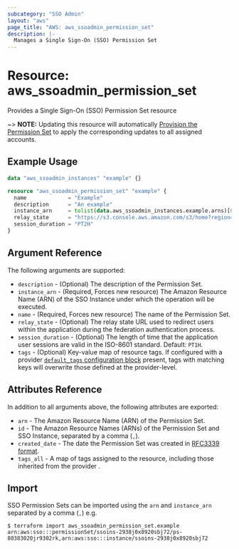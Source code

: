 ```yaml
---
subcategory: "SSO Admin"
layout: "aws"
page_title: "AWS: aws_ssoadmin_permission_set"
description: |-
  Manages a Single Sign-On (SSO) Permission Set
---
```


# Resource: aws_ssoadmin_permission_set

Provides a Single Sign-On (SSO) Permission Set resource

~> **NOTE:** Updating this resource will automatically [Provision the Permission Set](https://docs.aws.amazon.com/singlesignon/latest/APIReference/API_ProvisionPermissionSet.html) to apply the corresponding updates to all assigned accounts.

## Example Usage

```terraform
data "aws_ssoadmin_instances" "example" {}

resource "aws_ssoadmin_permission_set" "example" {
  name             = "Example"
  description      = "An example"
  instance_arn     = tolist(data.aws_ssoadmin_instances.example.arns)[0]
  relay_state      = "https://s3.console.aws.amazon.com/s3/home?region=us-east-1#"
  session_duration = "PT2H"
}
```

## Argument Reference

The following arguments are supported:

* `description` - (Optional) The description of the Permission Set.
* `instance_arn` - (Required, Forces new resource) The Amazon Resource Name (ARN) of the SSO Instance under which the operation will be executed.
* `name` - (Required, Forces new resource) The name of the Permission Set.
* `relay_state` - (Optional) The relay state URL used to redirect users within the application during the federation authentication process.
* `session_duration` - (Optional) The length of time that the application user sessions are valid in the ISO-8601 standard. Default: `PT1H`.
* `tags` - (Optional) Key-value map of resource tags. If configured with a provider [`default_tags` configuration block](/docs/providers/aws/index.html#default_tags-configuration-block) present, tags with matching keys will overwrite those defined at the provider-level.

## Attributes Reference

In addition to all arguments above, the following attributes are exported:

* `arn` - The Amazon Resource Name (ARN) of the Permission Set.
* `id` - The Amazon Resource Names (ARNs) of the Permission Set and SSO Instance, separated by a comma (`,`).
* `created_date` - The date the Permission Set was created in [RFC3339 format](https://tools.ietf.org/html/rfc3339#section-5.8).
* `tags_all` - A map of tags assigned to the resource, including those inherited from the provider .

## Import

SSO Permission Sets can be imported using the `arn` and `instance_arn` separated by a comma (`,`) e.g.

```
$ terraform import aws_ssoadmin_permission_set.example arn:aws:sso:::permissionSet/ssoins-2938j0x8920sbj72/ps-80383020jr9302rk,arn:aws:sso:::instance/ssoins-2938j0x8920sbj72
```
